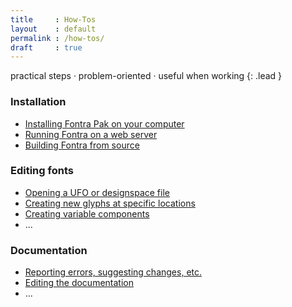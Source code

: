 ```yaml
---
title     : How-Tos
layout    : default
permalink : /how-tos/
draft     : true
---
```


practical steps · problem-oriented · useful when working
{: .lead }

### Installation

- [Installing Fontra Pak on your computer](installing-fontra-pak)
- [Running Fontra on a web server](#)
- [Building Fontra from source](building-fontra-from-source)

### Editing fonts

- [Opening a UFO or designspace file](opening-ufo-designspace)
- [Creating new glyphs at specific locations](#)
- [Creating variable components](#)
- ...

### Documentation

- [Reporting errors, suggesting changes, etc.](#)
- [Editing the documentation](#)
- ...
